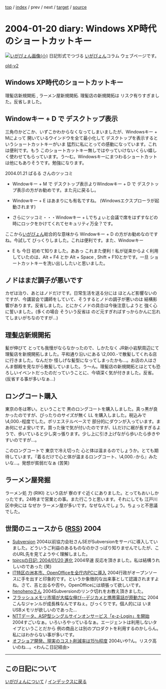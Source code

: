 [top](https://igapyon.github.io/diary/) 
 / [index](https://igapyon.github.io/diary/2004/index.html) 
 / prev 
 / next 
 / [target](https://igapyon.github.io/diary/2004/ig040120.html) 
 / [source](https://github.com/igapyon/diary/blob/gh-pages/2004/ig040120.html.src.md) 

2004-01-20 diary: Windows XP時代のショートカットキー
=====================================================================================================
[![いがぴょん画像(小)](https://igapyon.github.io/diary/images/iga200306s.jpg "いがぴょん")](https://igapyon.github.io/diary/memo/memoigapyon.html) 日記形式でつづる [いがぴょん](https://igapyon.github.io/diary/memo/memoigapyon.html)コラム ウェブページです。

[old-v2](ig040120-orig.html)

## Windows XP時代のショートカットキー

理髪店新規開拓 , ラーメン屋新規開拓. 理髪店の新規開拓は リスク有りすぎました。反省しました。


## Windowキー + D で デスクトップ表示

三角巾かどこか、いずこかわからなくなってしまいましたが、Windowsキー + Mによって 開いているウインドウを全て最小化して デスクトップを表示するというショートカットキーがいま 猛烈に私にとっての感動になっています。これは便利です。もう このショートカットキー無しではやっていけないくらい嬉しく使わせてもらっています。う～む。Windowsキーにまつわるショートカットは他にもありそうです。勉強になります。

2004.01.21 ぱるる さんのツッコミ

* Windowキー + M で デスクトップ表示よりWindowキー + D で デスクトップ表示の方がお勧めです。また元に戻るし。
  
* Windowキー + E はあまりにも有名ですね。
  (Windowsエクスプローラが起動されます)
  
* さらにツッコミ・・・Windowキー + Lでちょぃと会議で席をはずすなどの時にロックをかけてくれてセキュリティ万全？です。

ここから[いがぴょん](http://www.igapyon.jp/igapyon/diary/memo/memoigapyon.html)総合的な意味から Windowキー + D の方がお勧めなのですね。今試して びっくりしました。これは便利です。また、Windowキー
+ E も 今日 初めて知りました。ああっ これまた便利！私が従来からよく利用していたのは、Alt + F4 とか Alt + Space , Shift + F10とかです。一旦 ショートカットキーを洗い出ししたいと思いました。

## ノドはまだ調子が悪いです

カゼは治り、あとはノドだけです。日常生活を送る分には ほとんど影響ないのですが、今講習会で講師をしていて、そうするとノドの調子が悪いのは 結構影響があります。反省しました。とにかくノドの具合は今後注意しようと 強く心に誓いました。(多くの場合 そういう反省は のど元すぎればすっからかんに忘れてしまいがちなのですが…)

## 理髪店新規開拓

髪が伸びて とっても我慢がならなかったので、しかたなく JR新小岩駅周辺にて理髪店を新規開拓しました。平和通り沿いにある
\2,000.-で散髪してくれる店に行きました。なんだか 怪しげな髪型になってしまったかも…。お店の人はさんま御殿を見ながら散髪していました。う～ん。理髪店の新規開拓とはとても恐ろしいイベントだったのだっていうことに、今頃深く気が付きました。反省。(反省する事が多いなぁ…)

## ロングコート購入

東京の冬は寒い。ということで 黒のロングコートを購入しました。真っ黒が良かったのですが、ぴったりのサイズが無く
LL を購入しました。税込みで \4,000.-程度でした。ポリエステルベースで 部分的にダウンが入っています。まあ何にせよ安いです。買った後で気が付いたのですが、LLだけに裾が長すぎるようで、歩いていると少し突っ張ります。少し上に引き上げながら歩いたら歩きやすいのですが…。

このロングコートで 東京で冷え切った 心と体は温まるのでしょうか。とても期待しています。『着るだけで心と体が温まるロングコート、\4,000.-から』みたいな…。発想が貧弱だなぁ
(苦笑)

## ラーメン屋発掘

ラーメン処 力 (RIKI) という店が 寮のすぐ近くにありました。とってもおいしかったです。24時まで営業との事。また行こうと思います。それにしても 江戸川区中央には なぜか ラーメン屋が多いです。なぜなんでしょう。ちょっと不思議でした。

## 世間のニュースから ([RSS](ig040120-news.xml)) 2004

* [Subversion](http://www.saisse.jp/pukiwiki/pukiwiki.php?Subversion)  2004以前協力会社さんSEがSubversionをサーバに導入していました。どういうご利益のあるものなのかさっぱり知りませんでしたが、このURL先を見てようやく理解しました。
* [tpircsの日記: 2004/01/20 進化](http://d.hatena.ne.jp/tpircs/20040120#p3)  2004早速 反応を頂きました。私は結構うれしいのであった (笑)
* [IT特区の洲本市、OpenOfficeを全庁内PCに導入](http://www.itmedia.co.jp/news/articles/0401/19/news041.html)  2004行政がオープンソースに手を出すと印象的です。というか象徴的な出来事として認識されますよね。さて、吉と出るや否や。OpenOfficeには頑張って欲しいです。
* [henohenoさん](http://www.hyuki.com/yukiwiki/wiki.cgi?henoheno)  2004Subversionのリンク切れをお教え頂きました。
* [フラッシュメモリ市場が大幅な伸び--デジカメと携帯電話が原動力に](http://japan.cnet.com/news/tech/story/0,2000047674,20063763,00.htm)  2004こんなジャンルが成長株なんですねぇ。びっくりです。個人的には いま USBメモリが欲しいのであった…
* [NTTデータ、ASP型シングルサインオンサービス「e-z-Login」を開始](http://japan.cnet.com/news/ent/story/0,2000047623,20063797,00.htm)  2004すごいなぁ。いろいろやっているなぁ。エージェントは利用しないタイプということだから 例の商品とは別のプロダクトを利用するのかしらん。私にはわからない事が多いです。
* [オフショア開発、現実のコスト削減率は15％程度](http://enterprise.watch.impress.co.jp/cda/foreign/2004/01/19/1096.html)  2004いや?ん。リスク高いのね…。<わんこ日記経由>


----------------------------------------------------------------------------------------------------

## この日記について
[いがぴょんについて](https://igapyon.github.io/diary/memo/memoigapyon.html) / [インデックスに戻る](https://igapyon.github.io/diary/idxall.html)
